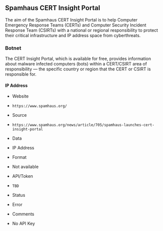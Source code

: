 ## Spamhaus CERT Insight Portal

The aim of the Spamhaus CERT Insight Portal is to help Computer Emergency
Response Teams (CERTs) and Computer Security Incident Response Team (CSIRTs)
with a national or regional responsibility to protect their critical
infrastructure and IP address space from cyberthreats.

### Botnet

The CERT Insight Portal, which is available for free, provides information about
malware infected computers (bots) within a CERT/CSIRT area of responsibility —
the specific country or region that the CERT or CSIRT is responsible for. 

#### IP Address
>
* Website
 - `https://www.spamhaus.org/`
* Source
 - `https://www.spamhaus.org/news/article/705/spamhaus-launches-cert-insight-portal`
* Data
 - IP Address
* Format
 - Not available
* API/Token
 - `TBD`
* Status
 - Error
* Comments
 - No API Key
